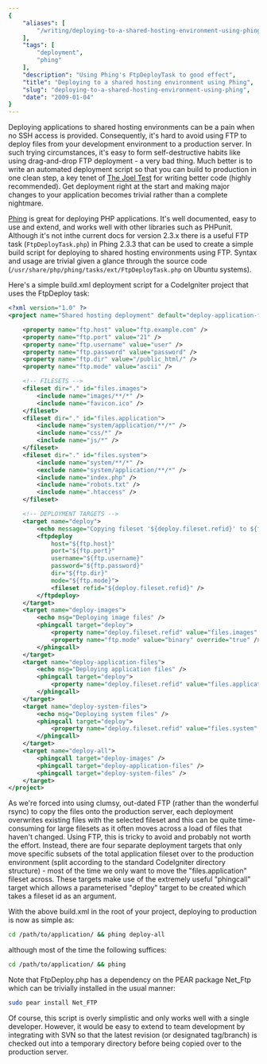 ```yaml
---
{
    "aliases": [
        "/writing/deploying-to-a-shared-hosting-environment-using-phing"
    ],
    "tags": [
        "deployment",
        "phing"
    ],
    "description": "Using Phing's FtpDeployTask to good effect",
    "title": "Deploying to a shared hosting environment using Phing",
    "slug": "deploying-to-a-shared-hosting-environment-using-phing",
    "date": "2009-01-04"
}
---
```



Deploying applications to shared hosting environments can be a pain when
no SSH access is provided. Consequently, it's hard to avoid using FTP to
deploy files from your development environment to a production server.
In such trying circumstances, it's easy to form self-destructive habits
like using drag-and-drop FTP deployment - a very bad thing. Much better
is to write an automated deployment script so that you can build to
production in one clean step, a key tenet of [The Joel
Test](http://www.joelonsoftware.com/articles/fog0000000043.html) for
writing better code (highly recommended). Get deployment right at the
start and making major changes to your application becomes trivial
rather than a complete nightmare.

[Phing](http://phing.info/) is great for deploying PHP applications.
It's well documented, easy to use and extend, and works well with other
libraries such as PHPunit. Although it's not inthe current docs for
version 2.3.x there is a useful FTP task (`FtpDeployTask.php`) in Phing
2.3.3 that can be used to create a simple build script for deploying to
shared hosting environments using FTP. Syntax and usage are trivial
given a glance through the source code
(`/usr/share/php/phing/tasks/ext/FtpDeployTask.php` on Ubuntu systems).

Here's a simple build.xml deployment script for a CodeIgniter project
that uses the FtpDeploy task:

``` xml
<?xml version="1.0" ?>
<project name="Shared hosting deployment" default="deploy-application-files" basedir=".">

    <property name="ftp.host" value="ftp.example.com" />
    <property name="ftp.port" value="21" />
    <property name="ftp.username" value="user" />
    <property name="ftp.password" value="password" />
    <property name="ftp.dir" value="/public_html/" />
    <property name="ftp.mode" value="ascii" />

    <!-- FILESETS -->
    <fileset dir="." id="files.images">
        <include name="images/**/*" />
        <include name="favicon.ico" />
    </fileset>
    <fileset dir="." id="files.application">
        <include name="system/application/**/*" />
        <include name="css/*" />
        <include name="js/*" />
    </fileset>
    <fileset dir="." id="files.system">
        <include name="system/**/*" />
        <exclude name="system/application/**/*" />
        <include name="index.php" />
        <include name="robots.txt" />
        <include name=".htaccess" />
    </fileset>

    <!-- DEPLOYMENT TARGETS -->
    <target name="deploy">
        <echo message="Copying fileset '${deploy.fileset.refid}' to ${ftp.host} in ${ftp.mode} mode" />
        <ftpdeploy 
            host="${ftp.host}" 
            port="${ftp.port}" 
            username="${ftp.username}" 
            password="${ftp.password}"
            dir="${ftp.dir}" 
            mode="${ftp.mode}">
            <fileset refid="${deploy.fileset.refid}" />
        </ftpdeploy>
    </target>
    <target name="deploy-images">
        <echo msg="Deploying image files" />
        <phingcall target="deploy">
            <property name="deploy.fileset.refid" value="files.images" />
            <property name="ftp.mode" value="binary" override="true" />
        </phingcall>
    </target>
    <target name="deploy-application-files">
        <echo msg="Deploying application files" />
        <phingcall target="deploy">
            <property name="deploy.fileset.refid" value="files.application" />
        </phingcall>
    </target>
    <target name="deploy-system-files">
        <echo msg="Deploying system files" />
        <phingcall target="deploy">
            <property name="deploy.fileset.refid" value="files.system" />
        </phingcall>
    </target>
    <target name="deploy-all">
        <phingcall target="deploy-images" />
        <phingcall target="deploy-application-files" />
        <phingcall target="deploy-system-files" />
    </target>
</project>
```

As we're forced into using clumsy, out-dated FTP (rather than the
wonderful rsync) to copy the files onto the production server, each
deployment overwrites existing files with the selected fileset and this
can be quite time-consuming for large filesets as it often moves across
a load of files that haven't changed. Using FTP, this is tricky to avoid
and probably not worth the effort. Instead, there are four separate
deployment targets that only move specific subsets of the total
application fileset over to the production environment (split according
to the standard CodeIgniter directory structure) - most of the time we
only want to move the "files.application" fileset across. These targets
make use of the extremely useful "phingcall" target which allows a
parameterised "deploy" target to be created which takes a fileset id as
an argument.

With the above build.xml in the root of your project, deploying to
production is now as simple as:

``` bash
cd /path/to/application/ && phing deploy-all
```

although most of the time the following suffices:

``` bash
cd /path/to/application/ && phing
```

Note that FtpDeploy.php has a dependency on the PEAR package Net\_Ftp
which can be trivially installed in the usual manner:

``` bash
sudo pear install Net_FTP
```

Of course, this script is overly simplistic and only works well with a
single developer. However, it would be easy to extend to team
development by integrating with SVN so that the latest revision (or
designated tag/branch) is checked out into a temporary directory before
being copied over to the production server.
